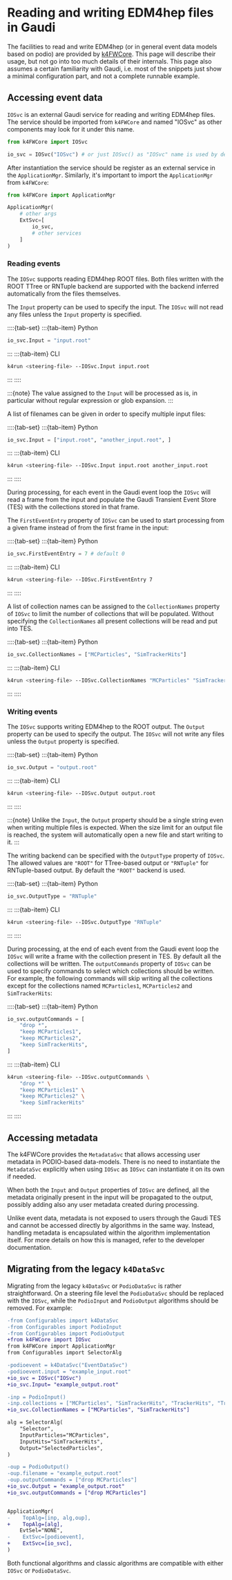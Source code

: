 <!--
Copyright (c) 2014-2024 Key4hep-Project.

This file is part of Key4hep.
See https://key4hep.github.io/key4hep-doc/ for further info.

Licensed under the Apache License, Version 2.0 (the "License");
you may not use this file except in compliance with the License.
You may obtain a copy of the License at

    http://www.apache.org/licenses/LICENSE-2.0

Unless required by applicable law or agreed to in writing, software
distributed under the License is distributed on an "AS IS" BASIS,
WITHOUT WARRANTIES OR CONDITIONS OF ANY KIND, either express or implied.
See the License for the specific language governing permissions and
limitations under the License.
-->
# Reading and writing EDM4hep files in Gaudi

The facilities to read and write EDM4hep (or in general event data models based on podio) are provided by [k4FWCore](https://github.com/key4hep/k4FWCore). This page will describe their usage, but not go into too much details of their internals. This page also assumes a certain familiarity with Gaudi, i.e. most of the snippets just show a minimal configuration part, and not a complete runnable example.

## Accessing event data

`IOSvc` is an external Gaudi service for reading and writing EDM4hep files. The service should be imported from `k4FWCore` and named "IOSvc" as other components may look for it under this name.

```python
from k4FWCore import IOSvc

io_svc = IOSvc("IOSvc") # or just IOSvc() as "IOSvc" name is used by default
```

After instantiation the service should be register as an external service in the `ApplicationMgr`. Similarly, it's important to import the `ApplicationMgr` from `k4FWCore`:

```python
from k4FWCore import ApplicationMgr

ApplicationMgr(
    # other args
    ExtSvc=[
        io_svc,
        # other services
    ]
)
```

### Reading events

The `IOSvc` supports reading EDM4hep ROOT files. Both files written with the ROOT TTree or RNTuple backend are supported with the backend inferred automatically from the files themselves.

The `Input` property can be used to specify the input. The `IOSvc` will not read any files unless the `Input` property is specified.

::::{tab-set}
:::{tab-item} Python
```python
io_svc.Input = "input.root"
```
:::
:::{tab-item} CLI
```sh
k4run <steering-file> --IOSvc.Input input.root
```
:::
::::

:::{note}
The value assigned to the `Input` will be processed as is, in particular without regular expression or glob expansion.
:::

A list of filenames can be given in order to specify multiple input files:

::::{tab-set}
:::{tab-item} Python
```python
io_svc.Input = ["input.root", "another_input.root", ]
```
:::
:::{tab-item} CLI
```sh
k4run <steering-file> --IOSvc.Input input.root another_input.root
```
:::
::::


During processing, for each event in the Gaudi event loop the `IOSvc` will read a frame from the input and populate the Gaudi Transient Event Store (TES) with the collections stored in that frame.

The `FirstEventEntry` property of `IOSvc` can be used to start processing from a given frame instead of from the first frame in the input:

::::{tab-set}
:::{tab-item} Python
```python
io_svc.FirstEventEntry = 7 # default 0
```
:::
:::{tab-item} CLI
```sh
k4run <steering-file> --IOSvc.FirstEventEntry 7
```
:::
::::

A list of collection names can be assigned to the `CollectionNames` property of `IOSvc` to limit the number of collections that will be populated. Without specifying the `CollectionNames` all present collections will be read and put into TES.

::::{tab-set}
:::{tab-item} Python
```python
io_svc.CollectionNames = ["MCParticles", "SimTrackerHits"]
```
:::
:::{tab-item} CLI
```sh
k4run <steering-file> --IOSvc.CollectionNames "MCParticles" "SimTrackerHits"
```
:::
::::

### Writing events

The `IOSvc` supports writing EDM4hep to the ROOT output. The `Output` property can be used to specify the output. The `IOSvc` will not write any files unless the `Output` property is specified.

::::{tab-set}
:::{tab-item} Python
```python
io_svc.Output = "output.root"
```
:::
:::{tab-item} CLI
```sh
k4run <steering-file> --IOSvc.Output output.root
```
:::
::::

:::{note}
Unlike the `Input`, the `Output` property should be a single string even when writing multiple files is expected. When the size limit for an output file is reached, the system will automatically open a new file and start writing to it.
:::

The writing backend can be specified with the `OutputType` property of `IOSvc`. The allowed values are `"ROOT"` for TTree-based output or `"RNTuple"` for RNTuple-based output. By default the `"ROOT"` backend is used.

::::{tab-set}
:::{tab-item} Python
```python
io_svc.OutputType = "RNTuple"
```
:::
:::{tab-item} CLI
```sh
k4run <steering-file> --IOSvc.OutputType "RNTuple"
```
:::
::::

During processing, at the end of each event from the Gaudi event loop the `IOSvc` will write a frame with the collection present in TES. By default all the collections will be written. The `outputCommands` property of `IOSvc` can be used to specify commands to select which collections should be written. For example, the following commands will skip writing all the collections except for the collections named `MCParticles1`, `MCParticles2` and `SimTrackerHits`:

::::{tab-set}
:::{tab-item} Python
```python
io_svc.outputCommands = [
    "drop *",
    "keep MCParticles1",
    "keep MCParticles2",
    "keep SimTrackerHits",
]
```
:::
:::{tab-item} CLI
```sh
k4run <steering-file> --IOSvc.outputCommands \
    "drop *" \
    "keep MCParticles1" \
    "keep MCParticles2" \
    "keep SimTrackerHits"
```
:::
::::

## Accessing metadata

The k4FWCore provides the `MetadataSvc` that allows accessing user metadata in PODIO-based data-models. There is no need to instantiate the `MetadataSvc` explicitly when using `IOSvc` as `IOSvc` can instantiate it on its own if needed.

When both the `Input` and `Output` properties of `IOSvc` are defined, all the metadata originally present in the input will be propagated to the output, possibly adding also any user metadata created during processing.

Unlike event data, metadata is not exposed to users through the Gaudi TES and cannot be accessed directly by algorithms in the same way. Instead, handling metadata is encapsulated within the algorithm implementation itself. For more details on how this is managed, refer to the developer documentation.


## Migrating from the legacy `k4DataSvc`

Migrating from the legacy `k4DataSvc` or `PodioDataSvc` is rather straightforward. On a steering file level the `PodioDataSvc` should be replaced with the `IOSvc`, while the `PodioInput` and `PodioOutput` algorithms should be removed. For example:

```diff
-from Configurables import k4DataSvc
-from Configurables import PodioInput
-from Configurables import PodioOutput
+from k4FWCore import IOSvc
from k4FWCore import ApplicationMgr
from Configurables import SelectorAlg

-podioevent = k4DataSvc("EventDataSvc")
-podioevent.input = "example_input.root"
+io_svc = IOSvc("IOSvc")
+io_svc.Input= "example_output.root"

-inp = PodioInput()
-inp.collections = ["MCParticles", "SimTrackerHits", "TrackerHits", "Tracks"]
+io_svc.CollectionNames = ["MCParticles", "SimTrackerHits"]

alg = SelectorAlg(
    "Selector",
    InputParticles="MCParticles",
    InputHits="SimTrackerHits",
    Output="SelectedParticles",
)

-oup = PodioOutput()
-oup.filename = "example_output.root"
-oup.outputCommands = ["drop MCParticles"]
+io_svc.Output = "example_output.root"
+io_svc.outputCommands = ["drop MCParticles"]


ApplicationMgr(
-    TopAlg=[inp, alg,oup],
+    TopAlg=[alg],
    EvtSel="NONE",
-    ExtSvc=[podioevent],
+    ExtSvc=[io_svc],
)
```

Both functional algorithms and classic algorithms are compatible with either `IOSvc` or `PodioDataSvc`.
